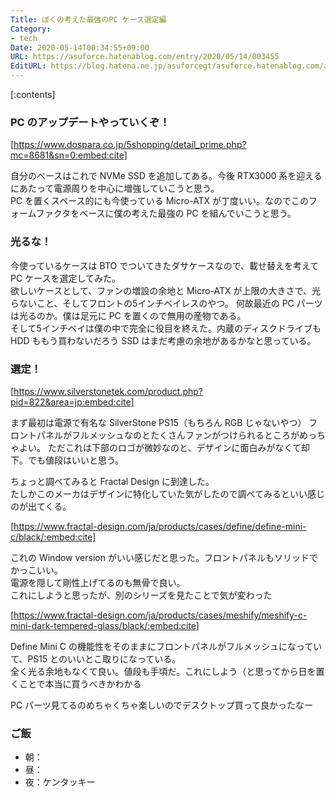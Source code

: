 ```yaml
---
Title: ぼくの考えた最強のPC ケース選定編
Category:
- tech
Date: 2020-05-14T00:34:55+09:00
URL: https://asuforce.hatenablog.com/entry/2020/05/14/003455
EditURL: https://blog.hatena.ne.jp/asuforcegt/asuforce.hatenablog.com/atom/entry/26006613567175765
---
```


[:contents]

### PC のアップデートやっていくぞ！

[https://www.dospara.co.jp/5shopping/detail_prime.php?mc=8681&sn=0:embed:cite]

自分のベースはこれで NVMe SSD を追加してある。今後 RTX3000 系を迎えるにあたって電源周りを中心に増強していこうと思う。  
PC を置くスペース的にも今使っている Micro-ATX が丁度いい。なのでこのフォームファクタをベースに僕の考えた最強の PC を組んでいこうと思う。

###  光るな！

今使っているケースは BTO でついてきたダサケースなので、載せ替えを考えてPC ケースを選定してみた。  
欲しいケースとして、ファンの増設の余地と Micro-ATX が上限の大きさで、光らないこと、そしてフロントの5インチベイレスのやつ。
何故最近の PC パーツは光るのか。僕は足元に PC を置くので無用の産物である。  
そして5インチベイは僕の中で完全に役目を終えた。内蔵のディスクドライブも HDD ももう買わないだろう SSD はまだ考慮の余地があるかなと思っている。

### 選定！

[https://www.silverstonetek.com/product.php?pid=822&area=jp:embed:cite]

まず最初は電源で有名な SilverStone PS15（もちろん RGB じゃないやつ） 
フロントパネルがフルメッシュなのとたくさんファンがつけられるところがめっちゃよい。 
ただこれは下部のロゴが微妙なのと、デザインに面白みがなくて却下。でも値段はいいと思う。

ちょっと調べてみると Fractal Design に到達した。  
たしかこのメーカはデザインに特化していた気がしたので調べてみるといい感じのが出てくる。

[https://www.fractal-design.com/ja/products/cases/define/define-mini-c/black/:embed:cite]

これの Window version がいい感じだと思った。フロントパネルもソリッドでかっこいい。  
電源を隠して剛性上げてるのも無骨で良い。  
これにしようと思ったが、別のシリーズを見たことで気が変わった

[https://www.fractal-design.com/ja/products/cases/meshify/meshify-c-mini-dark-tempered-glass/black/:embed:cite]

Define Mini C の機能性をそのままにフロントパネルがフルメッシュになっていて、PS15 とのいいとこ取りになっている。  
全く光る余地もなくて良い。値段も手頃だ。これにしよう（と思ってから日を置くことで本当に買うべきかわかる

PC パーツ見てるのめちゃくちゃ楽しいのでデスクトップ買って良かったなー

### ご飯

- 朝：
- 昼：
- 夜：ケンタッキー
